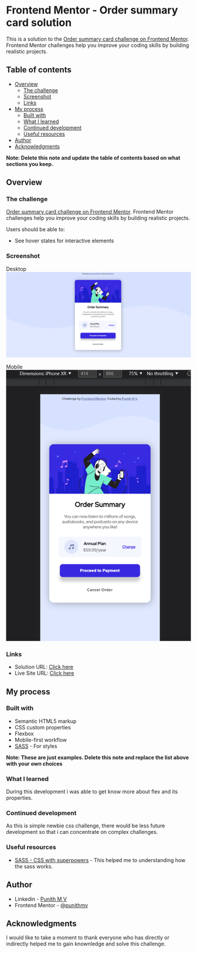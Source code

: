 # Frontend Mentor - Order summary card solution

This is a solution to the [Order summary card challenge on Frontend Mentor](https://www.frontendmentor.io/challenges/order-summary-component-QlPmajDUj). Frontend Mentor challenges help you improve your coding skills by building realistic projects. 

## Table of contents

- [Overview](#overview)
  - [The challenge](#the-challenge)
  - [Screenshot](#screenshot)
  - [Links](#links)
- [My process](#my-process)
  - [Built with](#built-with)
  - [What I learned](#what-i-learned)
  - [Continued development](#continued-development)
  - [Useful resources](#useful-resources)
- [Author](#author)
- [Acknowledgments](#acknowledgments)

**Note: Delete this note and update the table of contents based on what sections you keep.**

## Overview

### The challenge

[Order summary card challenge on Frontend Mentor](https://www.frontendmentor.io/challenges/order-summary-component-QlPmajDUj). Frontend Mentor challenges help you improve your coding skills by building realistic projects. 

Users should be able to:

- See hover states for interactive elements

### Screenshot

Desktop
![](./screenshot-desktop.png)

Mobile
![](./screenshot-mobile.png)

### Links

- Solution URL: [Click here](https://github.com/punithmv/frontend-designs)
- Live Site URL: [Click here](https://punithmv.github.io/frontend-designs/)

## My process

### Built with

- Semantic HTML5 markup
- CSS custom properties
- Flexbox
- Mobile-first workflow
- [SASS](https://sass-lang.com/) - For styles

**Note: These are just examples. Delete this note and replace the list above with your own choices**

### What I learned

During this development i was able to get know more about flex and its properties.

### Continued development

As this is simple newbie css challenge, there would be less future development so that i can concentrate on complex challenges.

### Useful resources

- [SASS - CSS with superpowers](https://www.w3schools.com/sass/) - This helped me to understanding how the sass works.

## Author

- Linkedin - [Punith M V](https://www.linkedin.com/in/punith-m-v-bb660b1a4/)
- Frontend Mentor - [@punithmv](https://www.frontendmentor.io/profile/punithmv)

## Acknowledgments

I would like to take a moment to thank everyone who has directly or indirectly helped me to gain knownledge and solve this challenge. 
